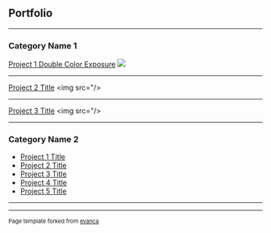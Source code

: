 ## Portfolio

---

### Category Name 1 

[Project 1 Double Color Exposure](/sample_page)
<img src="images/Double Color Exposure.png?raw=true">

---
[Project 2 Title](/pdf/sample_presentation.pdf)
<img src="/>

---
[Project 3 Title](http://example.com/)
<img src="/>

---

### Category Name 2

- [Project 1 Title](http://example.com/)
- [Project 2 Title](http://example.com/)
- [Project 3 Title](http://example.com/)
- [Project 4 Title](http://example.com/)
- [Project 5 Title](http://example.com/)

---




---
<p style="font-size:11px">Page template forked from <a href="https://github.com/evanca/quick-portfolio">evanca</a></p>
<!-- Remove above link if you don't want to attibute -->
